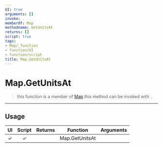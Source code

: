 ```yaml
---
UI: true
arguments: []
invoke: .
memberOf: Map
methodname: GetUnitsAt
returns: []
script: true
tags:
- Map/_function
- function/UI
- function/script
title: Map.GetUnitsAt
---
```

# Map.GetUnitsAt
> this function is a member of [Map](civ-6/lua/Map.md)
> this method can be invoked with `.`
-----
## Usage
|  UI | Script | Returns | Function | Arguments |
|:---:|:------:|-------:|:--------:|:---------|
|✓|✓||Map.GetUnitsAt||
